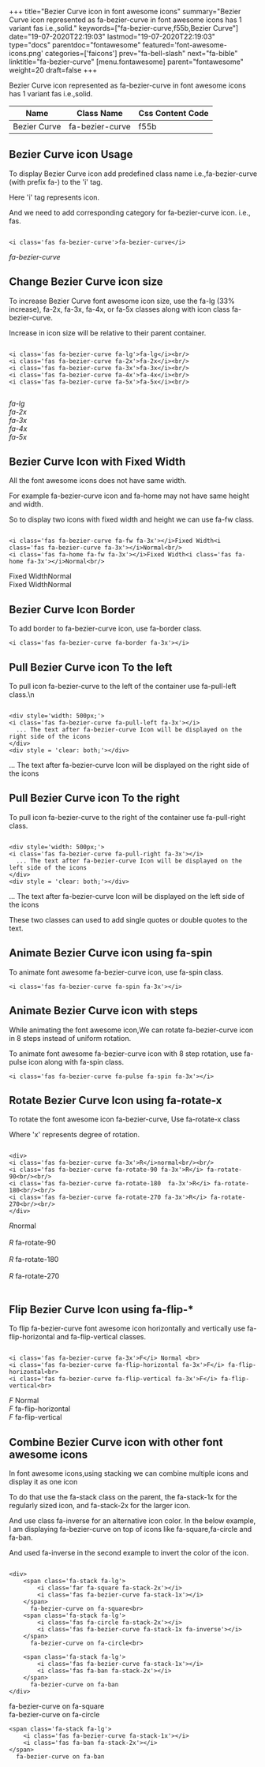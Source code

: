 +++
title="Bezier Curve icon in font awesome icons"
summary="Bezier Curve icon represented as fa-bezier-curve in font awesome icons has 1 variant fas i.e.,solid."
keywords=["fa-bezier-curve,f55b,Bezier Curve"]
date="19-07-2020T22:19:03"
lastmod="19-07-2020T22:19:03"
type="docs"
parentdoc="fontawesome"
featured='font-awesome-icons.png'
categories=['faicons']
prev="fa-bell-slash"
next="fa-bible"
linktitle="fa-bezier-curve"
[menu.fontawesome]
parent="fontawesome"
weight=20
draft=false
+++


Bezier Curve icon represented as fa-bezier-curve in font awesome icons has 1 variant fas i.e.,solid.

<div class='table-responsive'><table class='table'><thead><tr><th>Name</th><th>Class Name</th><th>Css Content Code</th></tr></thead><tbody><tr><td>Bezier Curve</td><td>fa-bezier-curve</td><td>f55b</td></tr></tbody></table></div>



## Bezier Curve icon Usage

To display Bezier Curve icon add predefined class name i.e.,fa-bezier-curve (with prefix fa-) to the 'i' tag.

Here 'i' tag represents icon.

And we need to add corresponding category for fa-bezier-curve icon. i.e., fas.


```

<i class='fas fa-bezier-curve'>fa-bezier-curve</i>
```

<i class='fas fa-bezier-curve'>fa-bezier-curve</i>




## Change Bezier Curve icon size
To increase Bezier Curve font awesome icon size, use the fa-lg (33% increase), fa-2x, fa-3x, fa-4x, or fa-5x classes along with icon class fa-bezier-curve.

Increase in icon size will be relative to their parent container. 

```

<i class='fas fa-bezier-curve fa-lg'>fa-lg</i><br/>
<i class='fas fa-bezier-curve fa-2x'>fa-2x</i><br/>
<i class='fas fa-bezier-curve fa-3x'>fa-3x</i><br/>
<i class='fas fa-bezier-curve fa-4x'>fa-4x</i><br/>
<i class='fas fa-bezier-curve fa-5x'>fa-5x</i><br/>
            
```

<i class='fas fa-bezier-curve fa-lg'>fa-lg</i><br/>
<i class='fas fa-bezier-curve fa-2x'>fa-2x</i><br/>
<i class='fas fa-bezier-curve fa-3x'>fa-3x</i><br/>
<i class='fas fa-bezier-curve fa-4x'>fa-4x</i><br/>
<i class='fas fa-bezier-curve fa-5x'>fa-5x</i><br/>
            



## Bezier Curve Icon with Fixed Width 

All the font awesome icons does not have same width.

For example fa-bezier-curve icon and fa-home may not have same height and width.

So to display two icons with fixed width and height we can use fa-fw class.


```

<i class='fas fa-bezier-curve fa-fw fa-3x'></i>Fixed Width<i class='fas fa-bezier-curve fa-3x'></i>Normal<br/>
<i class='fas fa-home fa-fw fa-3x'></i>Fixed Width<i class='fas fa-home fa-3x'></i>Normal<br/>
```

<i class='fas fa-bezier-curve fa-fw fa-3x'></i>Fixed Width<i class='fas fa-bezier-curve fa-3x'></i>Normal<br/>
<i class='fas fa-home fa-fw fa-3x'></i>Fixed Width<i class='fas fa-home fa-3x'></i>Normal<br/>



## Bezier Curve Icon Border 

To add border to fa-bezier-curve icon, use fa-border class.


```
<i class='fas fa-bezier-curve fa-border fa-3x'></i>

```
<i class='fas fa-bezier-curve fa-border fa-3x'></i>





## Pull Bezier Curve icon To the left

To pull icon fa-bezier-curve to the left of the container use fa-pull-left class.\n

```

<div style='width: 500px;'>
<i class='fas fa-bezier-curve fa-pull-left fa-3x'></i>
  ... The text after fa-bezier-curve Icon will be displayed on the right side of the icons
</div>
<div style = 'clear: both;'></div>
```

<div style='width: 500px;'>
<i class='fas fa-bezier-curve fa-pull-left fa-3x'></i>
  ... The text after fa-bezier-curve Icon will be displayed on the right side of the icons
</div>
<div style = 'clear: both;'></div>




## Pull Bezier Curve icon To the right
To pull icon fa-bezier-curve to the right of the container use fa-pull-right class.

```

<div style='width: 500px;'>
<i class='fas fa-bezier-curve fa-pull-right fa-3x'></i>
  ... The text after fa-bezier-curve Icon will be displayed on the left side of the icons
</div>
<div style = 'clear: both;'></div>
```

<div style='width: 500px;'>
<i class='fas fa-bezier-curve fa-pull-right fa-3x'></i>
  ... The text after fa-bezier-curve Icon will be displayed on the left side of the icons
</div>
<div style = 'clear: both;'></div>

These two classes can used to add single quotes or double quotes to the text.


## Animate Bezier Curve icon using fa-spin
To animate font awesome fa-bezier-curve icon, use fa-spin class.

```
<i class='fas fa-bezier-curve fa-spin fa-3x'></i>
```
<i class='fas fa-bezier-curve fa-spin fa-3x'></i>




## Animate Bezier Curve icon with steps
While animating the font awesome icon,We can rotate fa-bezier-curve icon in 8 steps instead of uniform rotation.

To animate font awesome fa-bezier-curve icon with 8 step rotation, use fa-pulse icon along with fa-spin class.


```
<i class='fas fa-bezier-curve fa-pulse fa-spin fa-3x'></i>

```
<i class='fas fa-bezier-curve fa-pulse fa-spin fa-3x'></i>





## Rotate Bezier Curve Icon using fa-rotate-x
To rotate the font awesome icon fa-bezier-curve, Use fa-rotate-x class

Where 'x' represents degree of rotation.


```

<div>
<i class='fas fa-bezier-curve fa-3x'>R</i>normal<br/><br/>
<i class='fas fa-bezier-curve fa-rotate-90 fa-3x'>R</i> fa-rotate-90<br/><br/> 
<i class='fas fa-bezier-curve fa-rotate-180  fa-3x'>R</i> fa-rotate-180<br/><br/> 
<i class='fas fa-bezier-curve fa-rotate-270 fa-3x'>R</i> fa-rotate-270<br/><br/>
</div>
```

<div>
<i class='fas fa-bezier-curve fa-3x'>R</i>normal<br/><br/>
<i class='fas fa-bezier-curve fa-rotate-90 fa-3x'>R</i> fa-rotate-90<br/><br/> 
<i class='fas fa-bezier-curve fa-rotate-180  fa-3x'>R</i> fa-rotate-180<br/><br/> 
<i class='fas fa-bezier-curve fa-rotate-270 fa-3x'>R</i> fa-rotate-270<br/><br/>
</div>




## Flip Bezier Curve Icon using fa-flip-*
To flip fa-bezier-curve font awesome icon horizontally and vertically use fa-flip-horizontal and fa-flip-vertical classes. 

```

<i class='fas fa-bezier-curve fa-3x'>F</i> Normal <br>
<i class='fas fa-bezier-curve fa-flip-horizontal fa-3x'>F</i> fa-flip-horizontal<br>
<i class='fas fa-bezier-curve fa-flip-vertical fa-3x'>F</i> fa-flip-vertical<br>
```

<i class='fas fa-bezier-curve fa-3x'>F</i> Normal <br>
<i class='fas fa-bezier-curve fa-flip-horizontal fa-3x'>F</i> fa-flip-horizontal<br>
<i class='fas fa-bezier-curve fa-flip-vertical fa-3x'>F</i> fa-flip-vertical<br>




## Combine Bezier Curve icon with other font awesome icons
In font awesome icons,using stacking we can combine multiple icons and display it as one icon 

To do that use the fa-stack class on the parent, the fa-stack-1x for the regularly sized icon, and fa-stack-2x for the larger icon.

And use class fa-inverse for an alternative icon color. 
In the below example, I am displaying fa-bezier-curve on top of icons like fa-square,fa-circle and fa-ban.

And used fa-inverse in the second example to invert the color of the icon.

```

<div>
    <span class='fa-stack fa-lg'>
        <i class='far fa-square fa-stack-2x'></i>
        <i class='fas fa-bezier-curve fa-stack-1x'></i>
    </span>
      fa-bezier-curve on fa-square<br>
    <span class='fa-stack fa-lg'>
        <i class='fas fa-circle fa-stack-2x'></i>
        <i class='fas fa-bezier-curve fa-stack-1x fa-inverse'></i>
    </span>
      fa-bezier-curve on fa-circle<br>

    <span class='fa-stack fa-lg'>
        <i class='fas fa-bezier-curve fa-stack-1x'></i>
        <i class='fas fa-ban fa-stack-2x'></i>
    </span>
      fa-bezier-curve on fa-ban
</div>
```

<div>
    <span class='fa-stack fa-lg'>
        <i class='far fa-square fa-stack-2x'></i>
        <i class='fas fa-bezier-curve fa-stack-1x'></i>
    </span>
      fa-bezier-curve on fa-square<br>
    <span class='fa-stack fa-lg'>
        <i class='fas fa-circle fa-stack-2x'></i>
        <i class='fas fa-bezier-curve fa-stack-1x fa-inverse'></i>
    </span>
      fa-bezier-curve on fa-circle<br>

    <span class='fa-stack fa-lg'>
        <i class='fas fa-bezier-curve fa-stack-1x'></i>
        <i class='fas fa-ban fa-stack-2x'></i>
    </span>
      fa-bezier-curve on fa-ban
</div>






